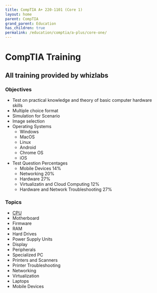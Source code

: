 ```yaml
---
title: CompTIA A+ 220-1101 (Core 1)
layout: home
parent: CompTIA
grand_parent: Education
has_children: true
permalink: /education/comptia/a-plus/core-one/
---
```


# CompTIA Training

## All training provided by whizlabs

### Objectives

- Test on practical knowledge and theory of basic computer hardware skills
- Multiple choice format
- Simulation for Scenario
- Image selection
- Operating Systems
  - Windows
  - MacOS
  - Linux
  - Android
  - Chrome OS
  - iOS
- Test Question Percentages
  - Mobile Devices 14%
  - Networking 20%
  - Hardware 27%
  - Virtualizatin and Cloud Computing 12%
  - Hardware and Network Troubleshooting 27%

### Topics

- [CPU](https://github.com/uallmight/security-training/blob/main/CompTIA/CPU.md)
- Motherboard
- Firmware
- RAM
- Hard Drives
- Power Supply Units
- Display
- Peripherals
- Specialized PC
- Printers and Scanners
- Printer Troubleshooting
- Networking
- Virtualization
- Laptops
- Mobile Devices
